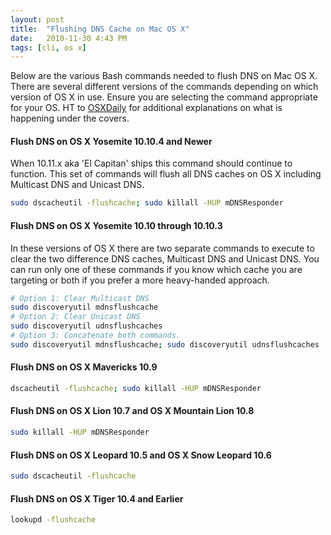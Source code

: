```yaml
---
layout: post
title:  "Flushing DNS Cache on Mac OS X"
date:   2010-11-30 4:43 PM
tags: [cli, os x]
---
```

Below are the various Bash commands needed to flush DNS on Mac OS X. There are several different versions of the commands depending on which version of OS X in use. Ensure you are selecting the command appropriate for your OS. HT to [OSXDaily](http://osxdaily.com/2014/11/20/flush-dns-cache-mac-os-x/) for additional explanations on what is happening under the covers.

#### Flush DNS on OS X Yosemite 10.10.4 and Newer
When 10.11.x aka 'El Capitan' ships this command should continue to function. This set of commands will flush all DNS caches on OS X including Multicast DNS and Unicast DNS.

```bash
sudo dscacheutil -flushcache; sudo killall -HUP mDNSResponder
```

#### Flush DNS on OS X Yosemite 10.10 through 10.10.3
In these versions of OS X there are two separate commands to execute to clear the two difference DNS caches, Multicast DNS and Unicast DNS. You can run only one of these commands if you know which cache you are targeting or both if you prefer a more heavy-handed approach.

```bash
# Option 1: Clear Multicast DNS
sudo discoveryutil mdnsflushcache
# Option 2: Clear Unicast DNS
sudo discoveryutil udnsflushcaches
# Option 3: Concatenate both commands.
sudo discoveryutil mdnsflushcache; sudo discoveryutil udnsflushcaches
```

#### Flush DNS on OS X Mavericks 10.9
```bash
dscacheutil -flushcache; sudo killall -HUP mDNSResponder
```

#### Flush DNS on OS X Lion 10.7 and OS X Mountain Lion 10.8
```bash
sudo killall -HUP mDNSResponder
```

#### Flush DNS on OS X Leopard 10.5 and OS X Snow Leopard 10.6
```bash
sudo dscacheutil -flushcache
```

#### Flush DNS on OS X Tiger 10.4 and Earlier
```bash
lookupd -flushcache
```
